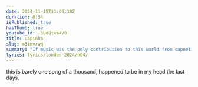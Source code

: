 ```yaml
---
date: 2024-11-15T11:08:18Z
duration: 0:54
isPublished: true
hasThumb: true
youtube_id: -3UdQtva4V0
title: Lapinha
slug: m3imvrwq
summary: "If music was the only contribution to this world from capoeira, we'd still be quite rich for it."
lyrics: lyrics/london-2024/n04/
---
```

this is barely one song of a thousand, happened to be in my head the last days.
